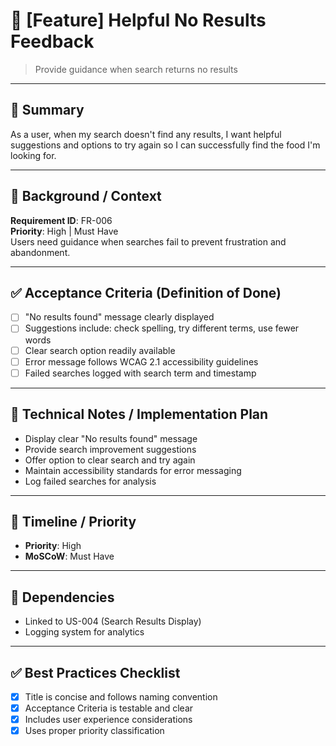 # 🔖 [Feature] Helpful No Results Feedback
> Provide guidance when search returns no results

---

## 🎯 Summary
As a user, when my search doesn't find any results, I want helpful suggestions and options to try again so I can successfully find the food I'm looking for.

---

## 🧩 Background / Context
**Requirement ID**: FR-006  
**Priority**: High | Must Have  
Users need guidance when searches fail to prevent frustration and abandonment.

---

## ✅ Acceptance Criteria (Definition of Done)
- [ ] "No results found" message clearly displayed
- [ ] Suggestions include: check spelling, try different terms, use fewer words
- [ ] Clear search option readily available
- [ ] Error message follows WCAG 2.1 accessibility guidelines
- [ ] Failed searches logged with search term and timestamp

---

## 🧪 Technical Notes / Implementation Plan
- Display clear "No results found" message
- Provide search improvement suggestions
- Offer option to clear search and try again
- Maintain accessibility standards for error messaging
- Log failed searches for analysis

---

## 📅 Timeline / Priority
- **Priority**: High
- **MoSCoW**: Must Have

---

## 🔗 Dependencies
- Linked to US-004 (Search Results Display)
- Logging system for analytics

---

## ✅ Best Practices Checklist
- [x] Title is concise and follows naming convention  
- [x] Acceptance Criteria is testable and clear  
- [x] Includes user experience considerations
- [x] Uses proper priority classification